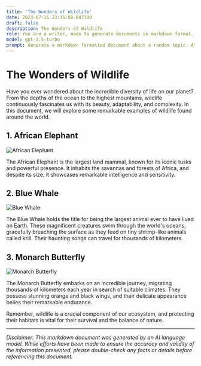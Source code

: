 ```yaml
---
title: 'The Wonders of Wildlife'
date: 2023-07-16 23:16:08.847300
draft: false
description: The Wonders of Wildlife
role: You are a writer, made to generate documents in markdown format. It is very important that all of the documents you generate are in valid markdown format.
model: gpt-3.5-turbo
prompt: Generate a markdown formatted document about a random topic. At the bottom, include a disclaimer explaining that the document was generated by you. The first line of the document should be the title. Make sure that the entire document is in proper markdown format, using a mix of various tags to make the document visually appealing.
---
```


# The Wonders of Wildlife 

Have you ever wondered about the incredible diversity of life on our planet? From the depths of the ocean to the highest mountains, wildlife continuously fascinates us with its beauty, adaptability, and complexity. In this document, we will explore some remarkable examples of wildlife found around the world.

## 1. African Elephant
![African Elephant](https://example.com/elephant.jpg)

The African Elephant is the largest land mammal, known for its iconic tusks and powerful presence. It inhabits the savannas and forests of Africa, and despite its size, it showcases remarkable intelligence and sensitivity.

## 2. Blue Whale
![Blue Whale](https://example.com/blue-whale.jpg)

The Blue Whale holds the title for being the largest animal ever to have lived on Earth. These magnificent creatures swim through the world's oceans, gracefully breaching the surface as they feed on tiny shrimp-like animals called krill. Their haunting songs can travel for thousands of kilometers.

## 3. Monarch Butterfly
![Monarch Butterfly](https://example.com/monarch-butterfly.jpg)

The Monarch Butterfly embarks on an incredible journey, migrating thousands of kilometers each year in search of suitable climates. They possess stunning orange and black wings, and their delicate appearance belies their remarkable endurance.

Remember, wildlife is a crucial component of our ecosystem, and protecting their habitats is vital for their survival and the balance of nature.

---

*Disclaimer: This markdown document was generated by an AI language model. While efforts have been made to ensure the accuracy and validity of the information presented, please double-check any facts or details before referencing this document.*